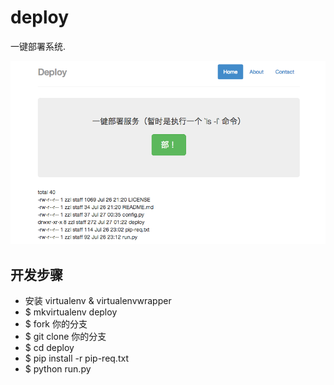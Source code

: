 deploy
======

一键部署系统.

![演示界面](https://raw.githubusercontent.com/TL4/deploy/master/deploy/static/img/demo.png "demo")


## 开发步骤

- 安装 virtualenv & virtualenvwrapper
- $ mkvirtualenv deploy
- $ fork 你的分支
- $ git clone 你的分支
- $ cd deploy
- $ pip install -r pip-req.txt
- $ python run.py
